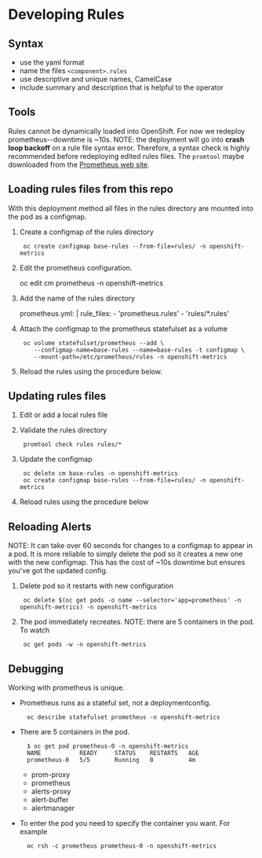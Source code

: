 # Developing Rules

## Syntax

- use the yaml format
- name the files `<component>.rules`
- use descriptive and unique names, CamelCase
- include summary and description that is helpful to the operator

## Tools

Rules cannot be dynamically loaded into OpenShift. For now we redeploy prometheus--downtime is ~10s. NOTE: the deployment will go into **crash loop backoff** on a rule file syntax error. Therefore, a syntax check is highly recommended before redeploying edited rules files. The `promtool` maybe downloaded from the [Prometheus web site](https://prometheus.io/download/).

## Loading rules files from this repo

With this deployment method all files in the rules directory are mounted into the pod as a configmap.

1. Create a configmap of the rules directory

        oc create configmap base-rules --from-file=rules/ -n openshift-metrics
1. Edit the prometheus configuration.

	oc edit cm prometheus -n openshift-metrics
1. Add the name of the rules directory

	  prometheus.yml: |
	    rule_files:
	      - 'prometheus.rules'
	      - 'rules/*.rules'
1. Attach the configmap to the prometheus statefulset as a volume

        oc volume statefulset/prometheus --add \
           --configmap-name=base-rules --name=base-rules -t configmap \
           --mount-path=/etc/prometheus/rules -n openshift-metrics
1. Reload the rules using the procedure below.

## Updating rules files

1. Edit or add a local rules file
1. Validate the rules directory

        promtool check rules rules/*
1. Update the configmap

        oc delete cm base-rules -n openshift-metrics
        oc create configmap base-rules --from-file=rules/ -n openshift-metrics
1. Reload rules using the procedure below

## Reloading Alerts

NOTE: It can take over 60 seconds for changes to a configmap to appear in a pod. It is more reliable to simply delete the pod so it creates a new one with the new configmap. This has the cost of ~10s downtime but ensures you've got the updated config.

1. Delete pod so it restarts with new configuration

        oc delete $(oc get pods -o name --selector='app=prometheus' -n openshift-metrics) -n openshift-metrics
1. The pod immediately recreates. NOTE: there are 5 containers in the pod. To watch

        oc get pods -w -n openshift-metrics

## Debugging

Working with prometheus is unique.

- Prometheus runs as a stateful set, not a deploymentconfig.

        oc describe statefulset prometheus -n openshift-metrics
- There are 5 containers in the pod.

        $ oc get pod prometheus-0 -n openshift-metrics
        NAME           READY     STATUS    RESTARTS   AGE
        prometheus-0   5/5       Running   0          4m

  - prom-proxy
  - prometheus
  - alerts-proxy
  - alert-buffer
  - alertmanager

- To enter the pod you need to specify the container you want. For example

        oc rsh -c prometheus prometheus-0 -n openshift-metrics

